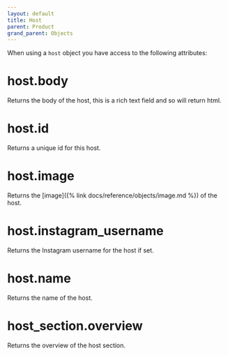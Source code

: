 ```yaml
---
layout: default
title: Host
parent: Product
grand_parent: Objects
---
```


When using a `host` object you have access to the following attributes:

# host.body

Returns the body of the host, this is a rich text field and so will return html.

# host.id

Returns a unique id for this host.

# host.image

Returns the [image]({% link docs/reference/objects/image.md %}) of the host.

# host.instagram_username

Returns the Instagram username for the host if set.

# host.name

Returns the name of the host.

# host_section.overview

Returns the overview of the host section.
